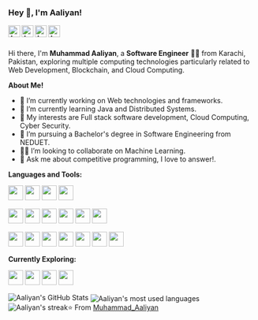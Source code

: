 <h3 title="hehehe"> Hey 👋, I'm Aaliyan!</h3>
<a href="mailto:aaliyan1230@gmail.com">
  <img align="left" alt="Aaliyan's email" width="24px" src="https://cdn.simpleicons.org/gmail/C2C2C4" />
</a>
<a href="https://www.linkedin.com/in/muhammad-aaliyan-8a031b209/">
  <img align="left" alt="Aaliyan's LinkdeIn" width="24px" src="https://cdn.simpleicons.org/linkedin/C2C2C4" />
</a>
<a href="https://www.twitter.com/aaliyan1230/">
  <img align="left" alt="Aaliyan's Twitter" width="24px" src="https://cdn.simpleicons.org/x/C2C2C4" />
</a>
<a href="https://www.instagram.com/aaliyan03/">
  <img align="left" alt="Aaliyan's Instagram" width="24px" src="https://cdn.simpleicons.org/instagram/C2C2C4" />
</a>


<br>
<br />

Hi there, I'm **Muhammad Aaliyan**, a **Software Engineer** 👨‍💻 from Karachi, Pakistan, exploring multiple computing technologies particularly related to Web Development, Blockchain, and Cloud Computing.


  

**About Me!**

- 🔭 I’m currently working on Web technologies and frameworks.
- 🌱 I’m currently learning Java and Distributed Systems.
- 🤔 My interests are Full stack software development, Cloud Computing, Cyber Security.
- 💼 I’m pursuing a Bachelor's degree in Software Engineering from NEDUET.
- 👨‍💻 I’m looking to collaborate on Machine Learning.
- 💬 Ask me about competitive programming, I love to answer!.

**Languages and Tools:**  

<code><img height="30" src="https://skills.thijs.gg/icons?i=javascript"></code>
<code><img height="30" src="https://skills.thijs.gg/icons?i=typescript"></code>
<code><img height="30" src="https://skills.thijs.gg/icons?i=python"></code>
<code><img height="30" src="https://skills.thijs.gg/icons?i=cpp"></code>

<code><img height="30" src="https://skills.thijs.gg/icons?i=react"></code>
<code><img height="30" src="https://skills.thijs.gg/icons?i=redux"></code>
<code><img height="30" src="https://skills.thijs.gg/icons?i=mui"></code>
<code><img height="30" src="https://skills.thijs.gg/icons?i=tailwind"></code>
<code><img height="30" src="https://skills.thijs.gg/icons?i=nextjs"></code>
<code><img height="30" src="https://skills.thijs.gg/icons?i=flutter"></code>

<code><img height="30" src="https://skills.thijs.gg/icons?i=django"></code>
<code><img height="30" src="https://skills.thijs.gg/icons?i=nodejs"></code>
<code><img height="30" src="https://skills.thijs.gg/icons?i=nest"></code>
<code><img height="30" src="https://skills.thijs.gg/icons?i=postgresql"></code>
<code><img height="30" src="https://skills.thijs.gg/icons?i=mongodb"></code>
<code><img height="30" src="https://skills.thijs.gg/icons?i=git"></code>
<code><img height="30" src="https://skills.thijs.gg/icons?i=docker"></code>

**Currently Exploring:**  

<code><img height="30" src="https://skills.thijs.gg/icons?i=linux"></code>
<code><img height="30" src="https://skills.thijs.gg/icons?i=kubernetes"></code>
<code><img height="30" src="https://skills.thijs.gg/icons?i=golang"></code>
<code><img height="30" src="https://skills.thijs.gg/icons?i=java"></code>


<img src="https://github-readme-stats.vercel.app/api?username=aaliyan1230&show_icons=true&hide_border=false&count_private=true&theme=github_dark&count_private=true" alt="Aaliyan's GitHub Stats">
<img align="center" alt="Aaliyan's most used languages" src="https://github-readme-stats.vercel.app/api/top-langs/?username=aaliyan1230&layout=compact&langs_count=9&theme=github_dark&count_private=true&exclude_repo=Optifine-Mod-Coder-Pack-1.16.1,Projects"/>
<img src="https://github-readme-streak-stats.herokuapp.com?user=aaliyan1230&theme=github-dark-blue&count_private=true&date_format=M%20j%5B%2C%20Y%5D" alt="Aaliyan's streak")


⭐️ From [Muhammad_Aaliyan](https://github.com/aaliyan1230)
